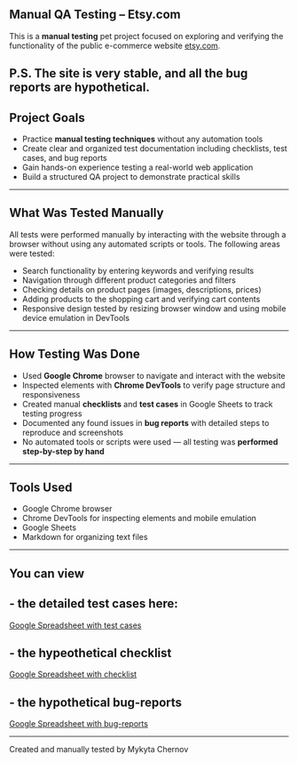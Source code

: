 ## Manual QA Testing – Etsy.com

This is a **manual testing** pet project focused on exploring and verifying the functionality of the public e-commerce website [etsy.com](https://www.etsy.com).

P.S. The site is very stable, and all the bug reports are hypothetical.
---

## Project Goals

- Practice **manual testing techniques** without any automation tools
- Create clear and organized test documentation including checklists, test cases, and bug reports
- Gain hands-on experience testing a real-world web application
- Build a structured QA project to demonstrate practical skills

---

##  What Was Tested Manually

All tests were performed manually by interacting with the website through a browser without using any automated scripts or tools. The following areas were tested:

- Search functionality by entering keywords and verifying results
- Navigation through different product categories and filters
- Checking details on product pages (images, descriptions, prices)
- Adding products to the shopping cart and verifying cart contents
- Responsive design tested by resizing browser window and using mobile device emulation in DevTools

---

##  How Testing Was Done

- Used **Google Chrome** browser to navigate and interact with the website
- Inspected elements with **Chrome DevTools** to verify page structure and responsiveness
- Created manual **checklists** and **test cases** in Google Sheets to track testing progress
- Documented any found issues in **bug reports** with detailed steps to reproduce and screenshots
- No automated tools or scripts were used — all testing was **performed step-by-step by hand**

---

##  Tools Used

- Google Chrome browser
- Chrome DevTools for inspecting elements and mobile emulation
- Google Sheets 
- Markdown for organizing text files

---

## You can view 
## - the detailed test cases here:
 [Google Spreadsheet with test cases](https://docs.google.com/spreadsheets/d/1ZH76MnrpBV00_qmPL7EmAQlK1_4tr4yntJQNX1h6knw/edit?usp=sharing)
 ## - the hypeothetical checklist 
  [Google Spreadsheet with checklist](https://docs.google.com/spreadsheets/d/1XzB_B4fq_07Y3N99-IeqLLAfvzuLza3nwqYI9Hr09GQ/edit?usp=sharing)
  ## - the hypothetical bug-reports 
  [Google Spreadsheet with bug-reports](https://docs.google.com/spreadsheets/d/1SqJaHeoqrXOY0Wa-cpOF6u17FZa0xzfOJMGG-cYr_HM/edit?usp=sharing)
 
---
Created and manually tested by Mykyta Chernov 
